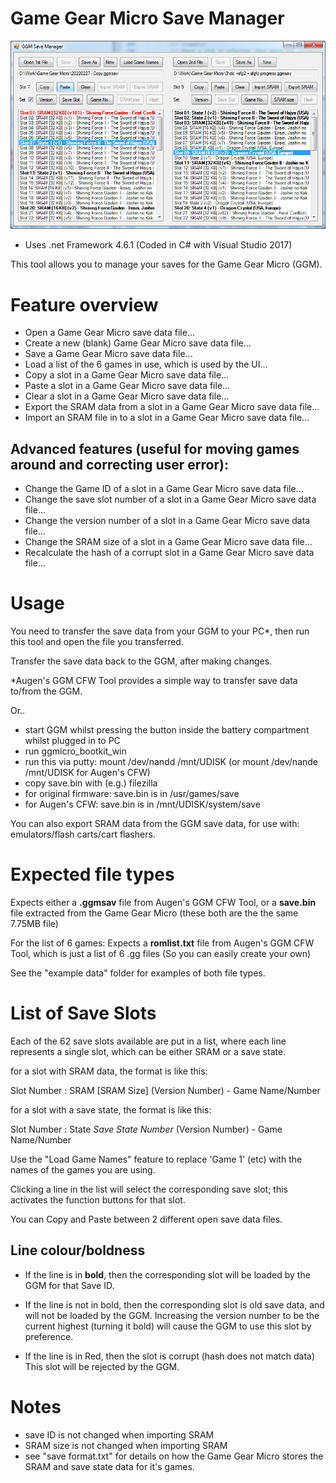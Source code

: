 # Game Gear Micro Save Manager


![An image of GGM Save Manager's main form](https://github.com/eddebaby/GGMSaveManager/blob/main/img/MainForm.png?raw=true)

* Uses .net Framework 4.6.1 (Coded in C# with Visual Studio 2017)

This tool allows you to manage your saves for the Game Gear Micro (GGM).

Feature overview
================

* Open a Game Gear Micro save data file...
* Create a new (blank) Game Gear Micro save data file...
* Save a Game Gear Micro save data file...
* Load a list of the 6 games in use, which is used by the UI... 
* Copy a slot in a Game Gear Micro save data file...
* Paste a slot in a Game Gear Micro save data file...
* Clear a slot in a Game Gear Micro save data file...
* Export the SRAM data from a slot in a Game Gear Micro save data file...
* Import an SRAM file in to a slot in a Game Gear Micro save data file...


Advanced features (useful for moving games around and correcting user error):
-----------------------------------------------------------------------------
* Change the Game ID of a slot in a Game Gear Micro save data file...
* Change the save slot number of a slot in a Game Gear Micro save data file...
* Change the version number of a slot in a Game Gear Micro save data file...
* Change the SRAM size of a slot in a Game Gear Micro save data file...
* Recalculate the hash of a corrupt slot in a Game Gear Micro save data file...

Usage
=====

You need to transfer the save data from your GGM to your PC*, then run this tool and open the file you transferred.

Transfer the save data back to the GGM, after making changes.

*Augen's GGM CFW Tool provides a simple way to transfer save data to/from the GGM.

Or..
 - start GGM whilst pressing the button inside the battery compartment whilst plugged in to PC
 - run ggmicro_bootkit_win
 - run this via putty: mount /dev/nandd /mnt/UDISK
                      (or mount /dev/nande /mnt/UDISK for Augen's CFW)
 - copy save.bin with (e.g.) filezilla
 - for original firmware: save.bin is in /usr/games/save
 - for Augen's CFW: save.bin is in /mnt/UDISK/system/save

You can also export SRAM data from the GGM save data, for use with: emulators/flash carts/cart flashers.

Expected file types
===================

Expects either a **.ggmsav** file from Augen's GGM CFW Tool, or a **save.bin** file extracted from the Game Gear Micro (these both are the the same 7.75MB file)

For the list of 6 games:
Expects a **romlist.txt** file from Augen's GGM CFW Tool, which is just a list of 6 .gg files (So you can easily create your own)

See the "example data" folder for examples of both file types.

List of Save Slots
==================

Each of the 62 save slots available are put in a list, where each line represents a single slot, which can be either SRAM or a save state.


for a slot with SRAM data, the format is like this:

  Slot Number : SRAM [SRAM Size] (Version Number) - Game Name/Number


for a slot with a save state, the format is like this:

  Slot Number : State *Save State Number* (Version Number) - Game Name/Number


Use the "Load Game Names" feature to replace 'Game 1' (etc) with the names of the games you are using.

Clicking a line in the list will select the corresponding save slot; this activates the function buttons for that slot.

You can Copy and Paste between 2 different open save data files.

 Line colour/boldness
 --------------------

 - If the line is in **bold**, then the corresponding slot will be loaded by the GGM for that Save ID.

 - If the line is not in bold, then the corresponding slot is old save data, and will not be loaded by the GGM. 
   Increasing the version number to be the current highest (turning it bold) will cause the GGM to use this slot by preference.

 - If the line is in Red, then the slot is corrupt (hash does not match data) This slot will be rejected by the GGM.


Notes
=====
 * save ID is not changed when importing SRAM
 * SRAM size is not changed when importing SRAM
 * see "save format.txt" for details on how the Game Gear Micro stores the SRAM and save state data for it's games.
